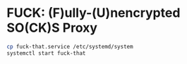 # FUCK: (F)ully-(U)nencrypted SO(CK)S Proxy

```bash
cp fuck-that.service /etc/systemd/system
systemctl start fuck-that
```

